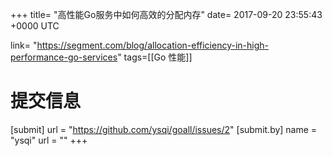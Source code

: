
+++
title= "高性能Go服务中如何高效的分配内存"
date= 2017-09-20 23:55:43 +0000 UTC

link= "https://segment.com/blog/allocation-efficiency-in-high-performance-go-services"
tags=[[Go 性能]]

# 提交信息
[submit]
    url = "https://github.com/ysqi/goall/issues/2"
    [submit.by]
        name = "ysqi"
        url = ""
+++


